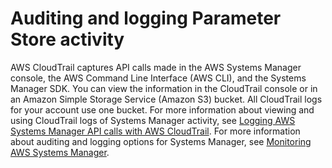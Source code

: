# Auditing and logging Parameter Store activity<a name="parameter-store-logging-auditing"></a>

AWS CloudTrail captures API calls made in the AWS Systems Manager console, the AWS Command Line Interface \(AWS CLI\), and the Systems Manager SDK\. You can view the information in the CloudTrail console or in an Amazon Simple Storage Service \(Amazon S3\) bucket\. All CloudTrail logs for your account use one bucket\. For more information about viewing and using CloudTrail logs of Systems Manager activity, see [Logging AWS Systems Manager API calls with AWS CloudTrail](monitoring-cloudtrail-logs.md)\. For more information about auditing and logging options for Systems Manager, see [Monitoring AWS Systems Manager](monitoring.md)\.
